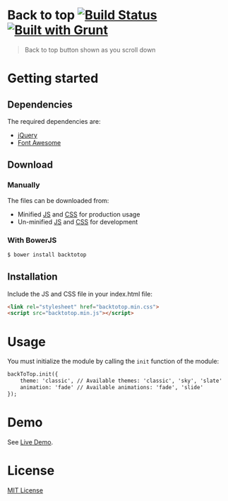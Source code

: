 Back to top [![Build Status](https://travis-ci.org/l-lin/backtotop.png?branch=master)](https://travis-ci.org/l-lin/backtotop) [![Built with Grunt](https://cdn.gruntjs.com/builtwith.png)](http://gruntjs.com/)
================

> Back to top button shown as you scroll down

Getting started
================
Dependencies
----------------
The required dependencies are:

* [jQuery](http://jquery.com/)
* [Font Awesome](http://fortawesome.github.io/Font-Awesome/)

Download
----------------
### Manually
The files can be downloaded from:

* Minified [JS](https://github.com/l-lin/backtotop/dist/backtotop.min.js) and [CSS](https://github.com/l-lin/backtotop/dist/backtotop.min.css) for production usage
* Un-minified [JS](https://github.com/l-lin/backtotop/dist/backtotop.js) and [CSS](https://github.com/l-lin/backtotop/dist/backtotop.css) for development

### With BowerJS

```bash
$ bower install backtotop
```

Installation
----------------
Include the JS and CSS file in your index.html file: 

```html
<link rel="stylesheet" href="backtotop.min.css">
<script src="backtotop.min.js"></script>
```

Usage
================
You must initialize the module by calling the <code>init</code> function of the module:

```html
backToTop.init({
	theme: 'classic', // Available themes: 'classic', 'sky', 'slate'
	animation: 'fade' // Available animations: 'fade', 'slide'
});
```

Demo
================
See [Live Demo](http://l-lin.github.com/backtotop).

License
================
[MIT License](http://en.wikipedia.org/wiki/MIT_License)
